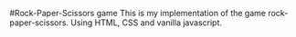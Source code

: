 #Rock-Paper-Scissors game
This is my implementation of the game rock-paper-scissors.
Using HTML, CSS and vanilla javascript.